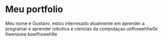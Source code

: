 #  Meu portfolio 

Meu nome é  Gustavo, estou interresado atualmente em aprender a programar e aprender robotica e ciencias da computaçao
usfhowehfw0e
fiwenioew
kowfhoweh9e
